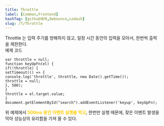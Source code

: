 ```yaml
---
title: Throttle
label: [Common,Frontend]
hashTag: [github예제,Debounce,Lodash]
slug: /T/Throttle
---
```

<p>Throttle 는 입력 주기를 방해하지 않고, 일정 시간 동안의 입력을 모아서, 한번씩 출력을 제한한다.<br />
예제 코드</p>
<pre><code class="js language-js">var throttle = null;
function keyUpFn(el) {
if(!throttle) {
setTimeout(() =&gt; {
console.log('throttle', throttle, new Date().getTime());
throttle = null;
}, 500);
}
throttle = el.target.value;
}
document.getElementById("search").addEventListener('keyup', keyUpFn);</code></pre>
<p>위 예제에서 <span style='color:#FFCC00; font-weight:bold;'>
500ms 동안 이벤트 실행을 막고</span>, 한번만 실행 때문에, 잦은 이벤트 발생을 막아 성능상의 유리함을 가져 올 수 있다.</p>
